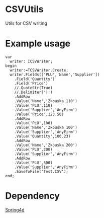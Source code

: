 # CSVUtils
Utils for CSV writing
# Example usage
```delphi
var
  writer: ICSVWriter;
begin
  writer:=TCSVWriter.Create;
  writer.Fields(['PLU','Name','Supplier'])
    .Field('Quantity')
    .Field('Price')
    //.QuoteStr(True)
    //.Delimiter('|')
    .AddRow
    .Value('Name','Zkouska 110')
    .Value('PLU',110)
    .Value('Supplier','AnyFirm')
    .Value('Price',123.50)
    .AddRow
    .Value('PLU',100)
    .Value('Name','Zkouska 100')
    .Value('Supplier','AnyFirm')
    .Value('Quantity',100.23)
    .AddRow
    .Value('Name','Zkouska 200')
    .Value('PLU',200)
    .Value('Supplier','AnyFirm')
    .AddRow
    .Value('PLU',300)
    .Value('Supplier','AnyFirm')
    .SaveToFile('Test.CSV');
end;
```
# Dependency
[Spring4d](http://https://bitbucket.org/sglienke/spring4d)
